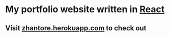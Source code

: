 # My portfolio website written in [React](https://reactjs.org/)
## Visit [zhantore.herokuapp.com](https://zhantore.herokuapp.com/) to check out